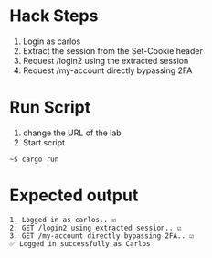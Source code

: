 # Hack Steps
1. Login as carlos
2. Extract the session from the Set-Cookie header
3. Request /login2 using the extracted session
4. Request /my-account directly bypassing 2FA

# Run Script
1. change the URL of the lab
2. Start script
```
~$ cargo run
```
# Expected output
```
1. Logged in as carlos.. ☑️
2. GET /login2 using extracted session.. ☑️
3. GET /my-account directly bypassing 2FA.. ☑️
✅ Logged in successfully as Carlos
```